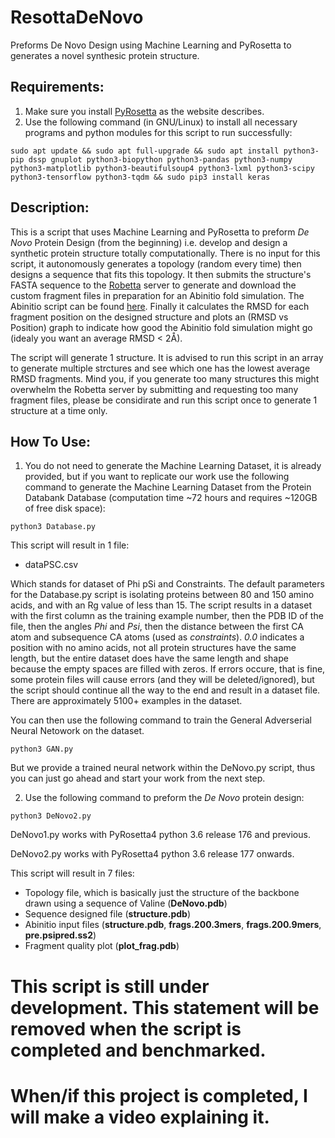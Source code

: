 # ResottaDeNovo
Preforms De Novo Design using Machine Learning and PyRosetta to generates a novel synthesic protein structure.

## Requirements:
1. Make sure you install [PyRosetta](http://www.pyrosetta.org) as the website describes.
2. Use the following command (in GNU/Linux) to install all necessary programs and python modules for this script to run successfully:

`sudo apt update && sudo apt full-upgrade && sudo apt install python3-pip dssp gnuplot python3-biopython python3-pandas python3-numpy python3-matplotlib python3-beautifulsoup4 python3-lxml python3-scipy python3-tensorflow python3-tqdm && sudo pip3 install keras`

## Description:
This is a script that uses Machine Learning and PyRosetta to preform *De Novo* Protein Design (from the beginning) i.e. develop and design a synthetic protein structure totally computationally. There is no input for this script, it autonomously generates a topology (random every time) then designs a sequence that fits this topology. It then submits the structure's FASTA sequence to the [Robetta](http://www.robetta.org/) server to generate and download the custom fragment files in preparation for an Abinitio fold simulation. The Abinitio script can be found [here](https://github.com/sarisabban/RosettaAbinitio). Finally it calculates the RMSD for each fragment position on the designed structure and plots an (RMSD vs Position) graph to indicate how good the Abinitio fold simulation might go (idealy you want an average RMSD < 2Å).

The script will generate 1 structure. It is advised to run this script in an array to generate multiple strctures and see which one has the lowest average RMSD fragments. Mind you, if you generate too many structures this might overwhelm the Robetta server by submitting and requesting too many fragment files, please be considirate and run this script once to generate 1 structure at a time only.

## How To Use:
1. You do not need to generate the Machine Learning Dataset, it is already provided, but if you want to replicate our work use the following command to generate the Machine Learning Dataset from the Protein Databank Database (computation time ~72 hours and requires ~120GB of free disk space):

`python3 Database.py`

This script will result in 1 file:

* dataPSC.csv

Which stands for dataset of Phi pSi and Constraints. The default parameters for the Database.py script is isolating proteins between 80 and 150 amino acids, and with an Rg value of less than 15. The script results in a dataset with the first column as the training example number, then the PDB ID of the file, then the angles *Phi* and *Psi*, then the distance between the first CA atom and subsequence CA atoms (used as *constraints*). *0.0* indicates a position with no amino acids, not all protein structures have the same length, but the entire dataset does have the same length and shape because the empty spaces are filled with zeros. If errors occure, that is fine, some protein files will cause errors (and they will be deleted/ignored), but the script should continue all the way to the end and result in a dataset file. There are approximately 5100+ examples in the dataset. 

You can then use the following command to train the General Adverserial Neural Netowork on the dataset.

`python3 GAN.py`

But we provide a trained neural network within the DeNovo.py script, thus you can just go ahead and start your work from the next step.

2. Use the following command to preform the *De Novo* protein design:

`python3 DeNovo2.py`

DeNovo1.py works with PyRosetta4 python 3.6 release 176 and previous.

DeNovo2.py works with PyRosetta4 python 3.6 release 177 onwards.

This script will result in 7 files:
* Topology file, which is basically just the structure of the backbone drawn using a sequence of Valine (**DeNovo.pdb**)
* Sequence designed file (**structure.pdb**)
* Abinitio input files (**structure.pdb**, **frags.200.3mers**, **frags.200.9mers**, **pre.psipred.ss2**)
* Fragment quality plot (**plot_frag.pdb**)

# This script is still under development. This statement will be removed when the script is completed and benchmarked.
# When/if this project is completed, I will make a video explaining it.
